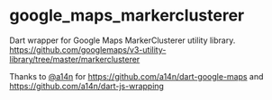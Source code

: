 # google_maps_markerclusterer

Dart wrapper for Google Maps MarkerClusterer utility library.
https://github.com/googlemaps/v3-utility-library/tree/master/markerclusterer

Thanks to [@a14n](https://github.com/a14n) for https://github.com/a14n/dart-google-maps and https://github.com/a14n/dart-js-wrapping
